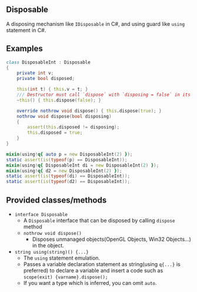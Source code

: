 Disposable
---

A disposing mechanism like `IDisposable` in C#, and using guard like `using` statement in C#.

## Examples

```d
class DisposableInt : Disposable
{
    private int v;
    private bool disposed;

    this(int t) { this.v = t; }
    /// Destructor must call `dispose` with `disposing = false` in its body
    ~this() { this.dispose(false); }

    override nothrow void dispose() { this.dispose(true); }
    nothrow void dispose(bool disposing)
    {
        assert(this.disposed != disposing);
        this.disposed = true;
    }
}

mixin(using!q{ auto p = new DisposableInt(2) });
static assert(is(typeof(p) == DisposableInt));
mixin(using!q{ DisposableInt di = new DisposableInt(2) });
mixin(using!q{ d2 = new DisposableInt(2) });
static assert(is(typeof(di) == DisposableInt));
static assert(is(typeof(d2) == DisposableInt));
```

## Provided classes/methods

- `interface Disposable`
  - A `Disposable` interface that can be disposed by calling `dispose` method
  - `nothrow void dispose()`
    - Disposes unmanaged objects(OpenGL Objects, Win32 Objects...) in the object.
- `string using(string)() {...}`
  - The `using` statement emulation.
  - Passes a variable declaration statement as string(using `q{...}` is preferred) to declare a variable and insert a code such as `scope(exit) {varname}.dispose();`
  - If you want a type which is inferred, you can omit `auto`.
